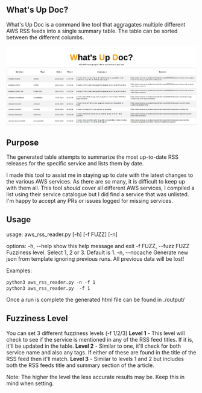 ## What's Up Doc?
What's Up Doc is a command line tool that aggragates multiple different AWS RSS feeds into a single summary table. The table can be sorted between the different columbs.

![HiMum](./images/whatsupDoc.jpg?raw=true)

## Purpose
The generated table attempts to summarize the most up-to-date RSS releases for the specific service and lists them by date.

I made this tool to assist me in staying up to date with the latest changes to the various AWS services. As there are so many, it is difficult to keep up with them all. This tool *should* cover all different AWS services, I compiled a list using their service catalogue but I did find a service that was unlisted. I'm happy to accept any PRs or issues logged for missing services.

## Usage
usage: aws_rss_reader.py [-h] [-f FUZZ] [-n]

options:
  -h, --help            show this help message and exit
  -f FUZZ, --fuzz FUZZ  Fuzziness level. Select 1, 2 or 3. Default is 1.
  -n, --nocache         Generate new json from template ignoring previous runs. All previous data will be lost!

Examples:

    python3 aws_rss_reader.py -n -f 1
    python3 aws_rss_reader.py  -f 1
Once a run is complete the generated html file can be found in ./output/

## Fuzziness Level
You can set 3 different fuzziness levels (-f 1/2/3)
**Level 1** - This level will check to see if the service is mentioned in any of the RSS feed titles. If it is, it'll be updated in the table.
**Level 2** - Similar to one, it'll check for both service name and also any tags. If either of these are found in the title of the RSS feed then it'll match.
**Level 3** - Similar to levels 1 and 2 but includes both the RSS feeds title and summary section of the article.

Note: The higher the level the less accurate results may be. Keep this in mind when setting.

